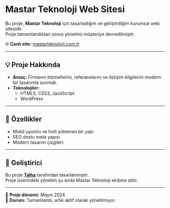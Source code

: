 # Mastar Teknoloji Web Sitesi

Bu proje, **Mastar Teknoloji** için tasarladığım ve geliştirdiğim kurumsal web sitesidir.  
Proje tamamlandıktan sonra yönetimi müşteriye devredilmiştir.

🌐 **Canlı site:** [mastarteknoloji.com.tr](https://www.mastarteknoloji.com.tr/)

---

## 💡 Proje Hakkında

- **Amaç:** Firmanın hizmetlerini, referanslarını ve iletişim bilgilerini modern bir tasarımla sunmak.
- **Teknolojiler:**
  - HTML5, CSS3, JavaScript
  - WordPress

---

## 🎨 Özellikler

- Mobil uyumlu ve hızlı yüklenen bir yapı
- SEO dostu meta yapısı
- Modern tasarım çizgileri

---

## 👤 Geliştirici

Bu proje **[Talha](https://github.com/talha-uk)** tarafından tasarlanmıştır.  
Proje üzerindeki yönetim şu anda Mastar Teknoloji ekibine aittir.

---

📅 **Proje dönemi:** Mayıs 2024  
🔄 **Durum:** Tamamlandı, artık aktif olarak yönetilmiyor.
